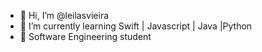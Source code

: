 - 👋 Hi, I’m @leilasvieira
- 🌱 I’m currently learning Swift | Javascript | Java |Python
- 📖 Software Engineering student

<!---
leilasvieira/leilasvieira is a ✨ special ✨ repository because its `README.md` (this file) appears on your GitHub profile.
You can click the Preview link to take a look at your changes.
--->
